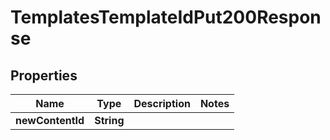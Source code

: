 

# TemplatesTemplateIdPut200Response


## Properties

| Name | Type | Description | Notes |
|------------ | ------------- | ------------- | -------------|
|**newContentId** | **String** |  |  |



